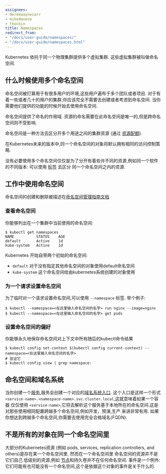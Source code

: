```yaml
---
assignees:
- derekwaynecarr
- mikedanese
- thockin
title: Namespaces
redirect_from:
- "/docs/user-guide/namespaces/"
- "/docs/user-guide/namespaces.html"
---
```

<!--
Kubernetes supports multiple virtual clusters backed by the same physical cluster.
These virtual clusters are called namespaces.
-->
Kubernetes 依托于同一个物理集群提供多个虚拟集群.
这些虚拟集群被叫做命名空间.

<!--
## When to Use Multiple Namespaces

Namespaces are intended for use in environments with many users spread across multiple
teams, or projects.  For clusters with a few to tens of users, you should not
need to create or think about namespaces at all.  Start using namespaces when you
need the features they provide.

Namespaces provide a scope for names.  Names of resources need to be unique within a namespace, but not across namespaces.

Namespaces are a way to divide cluster resources between multiple uses (via [resource quota](/docs/concepts/policy/resource-quotas/)).

In future versions of Kubernetes, objects in the same namespace will have the same
access control policies by default.

It is not necessary to use multiple namespaces just to separate slightly different
resources, such as different versions of the same software: use [labels](/docs/user-guide/labels) to distinguish
resources within the same namespace.

-->

## 什么时候使用多个命名空间

命名空间被打算用于有很多用户的环境,这些用户遍布于多个团队或者项目.
对于有着一些或者几十的用户的集群,你应该完全不需要去创建或者考虑到命名空间.
当你需要他们提供的功能的时候开始去使用命名空间.

命名空间提供了命名的作用域. 资源的命名需要在此命名空间是唯一的,但是跨命名空间则不受影响.

命名空间是一种方法去区分开多个用途之间的集群资源 (通过 [资源配额](/docs/concepts/policy/resource-quotas/)).

在Kubernetes未来的版本中,同一个命名空间的对象将默认拥有相同的访问控制策略.

没有必要使用多个命名空间仅仅是为了分开有着些许不同的资源,例如同一个软件的不同版本: 可以使用 [标签](/docs/user-guide/labels) 去区分
同一个命名空间之内的资源.


<!--
## Working with Namespaces

Creation and deletion of namespaces is described in the [Admin Guide documentation
for namespaces](/docs/admin/namespaces)
-->

## 工作中使用命名空间

命名空间的创建和删除被描述在[命名空间管理指南文档](/docs/admin/namespaces) 

<!--
### Viewing namespaces

You can list the current namespaces in a cluster using:
-->
### 查看命名空间
你能够列出在一个集群中当前使用的命名空间:

```shell
$ kubectl get namespaces
NAME          STATUS    AGE
default       Active    1d
kube-system   Active    1d
```
<!--
Kubernetes starts with two initial namespaces:

   * `default` The default namespace for objects with no other namespace
   * `kube-system` The namespace for objects created by the Kubernetes system
-->
Kubernetes 开始自带两个初始的命名空间:
   * `default` 对于没有指定其他命名空间的对象使用default命名空间
   * `kube-system` 这个命名空间给由kubernetes系统创建的对象使用

<!--
### Setting the namespace for a request

To temporarily set the namespace for a request, use the `--namespace` flag.

For example:
-->
### 为一个请求设置命名空间

为了临时对一个请求设置命名空间,可以使用 `--namespace` 标签.
举个例子:

```shell
$ kubectl --namespace=<在这里输入命名空间的名字> run nginx --image=nginx
$ kubectl --namespace=<在这里输入命名空间的名字> get pods
```
<!--
### Setting the namespace preference

You can permanently save the namespace for all subsequent kubectl commands in that
context.
-->
### 设置命名空间的偏好

你能够永久地保存命名空间对上下文中所有随后的kubectl命令结果

```shell
$ kubectl config set-context $(kubectl config current-context) --namespace=<在这里输入命名空间的名字>
# 验证它 
$ kubectl config view | grep namespace:
```
<!--
## Namespaces and DNS

When you create a [Service](/docs/user-guide/services), it creates a corresponding [DNS entry](/docs/admin/dns).
This entry is of the form `<service-name>.<namespace-name>.svc.cluster.local`, which means
that if a container just uses `<service-name>` it will resolve to the service which
is local to a namespace.  This is useful for using the same configuration across
multiple namespaces such as Development, Staging and Production.  If you want to reach
across namespaces, you need to use the fully qualified domain name (FQDN).
-->
## 命名空间和域名系统

当你创建一个[服务](/docs/user-guide/services),服务会创建一个对应的[域名系统入口](/docs/admin/dns).
这个入口是这样一个形式 `<service-name>.<namespace-name>.svc.cluster.local`,这就意味着如果一个容器
仅仅使用 `<service-name>`,它将去解析这个服务基于本地所在的命名空间.这是对那些使用相同配置跨越多个命名空间,例如开发，预演,生产 来讲非常有用.
如果你想达到跨越多个命名空间,你需要去使用完全合格域名(FQDN).

<!--
## Not All Objects are in a Namespace

Most Kubernetes resources (e.g. pods, services, replication controllers, and others) are
in some namespace.  However namespace resources are not themselves in a namespace.
And low-level resources, such as [nodes](/docs/admin/node) and
persistentVolumes, are not in any namespace. Events are an exception: they may or may not
have a namespace, depending on the object the event is about.
-->
## 不是所有的对象在同一个命名空间里

大部分的Kubernetes资源 (例如 pods, services, replication controllers, and others)是存在某一个命名空间里.
然而在一个命名空间里 命名空间的资源并不是它们自己.低级别的资源,例如 [节点](/docs/admin/node)和持久卷并不在任何命名空间.
事件是一个例外:它们可能有也可能没有一个命名空间,这个是依据这个对象的事件是关于什么的.
